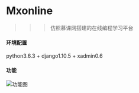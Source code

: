 # Mxonline
>>>仿照慕课网搭建的在线编程学习平台

#### 环境配置
python3.6.3 + django1.10.5 + xadmin0.6

#### 功能
![功能图](https://raw.githubusercontent.com/czn1009265565/mxonline/master/MxOnline.jpg)
